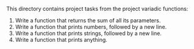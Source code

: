 This directory contains project tasks from the project variadic functions:
1. Write a function that returns the sum of all its parameters.
2. Write a function that prints numbers, followed by a new line.
3. Write a function that prints strings, followed by a new line.
4. Write a function that prints anything.
